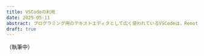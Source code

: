 ```yaml
---
title: VSCodeの利用
date: 2025-05-11
abstract: プログラミング用のテキストエディタとして広く使われているVSCodeは，Remote-SSH拡張機能を用いることで，スパコン利用のための端末としても威力を発揮します．
draft: true
---
```


（執筆中）
